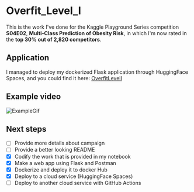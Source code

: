 # Overfit_Level_I
This is the work I've done for the Kaggle Playground Series competition **S04E02**, **Multi-Class Prediction of Obesity Risk**, in which I'm now rated in the **top 30% out of 2,820 competitors**.

## Application
I managed to deploy my dockerized Flask application through HuggingFace Spaces, and you could find it here: [OverfitLevelI](https://zaaachos-overfitleveli.hf.space/obesityRiskForm)

## Example video
![ExampleGif](https://i.imgur.com/4MmYFII.gif)

## Next steps
- [ ] Provide more details about campaign
- [ ] Provide a better looking README
- [x] Codify the work that is provided in my notebook
- [x] Make a web app using Flask and Postman
- [x] Dockerize and deploy it to docker Hub
- [x] Deploy to a cloud service (HuggingFace Spaces)
- [ ] Deploy to another cloud service with GitHub Actions
